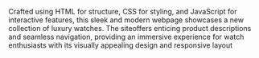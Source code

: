 Crafted using HTML for structure, CSS for styling, and JavaScript for interactive features,
this sleek and modern webpage showcases a new collection of luxury watches.
The siteoffers enticing product descriptions and seamless navigation, providing an immersive experience for watch enthusiasts with its visually appealing design and responsive layout

